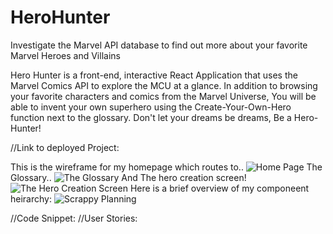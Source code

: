 # HeroHunter
Investigate the Marvel API database to find out more about your favorite Marvel Heroes and Villains

Hero Hunter is a front-end, interactive React Application that uses the Marvel Comics API to explore the MCU at a glance.
In addition to browsing your favorite characters and comics from the Marvel Universe, You will be able to invent your own superhero using the Create-Your-Own-Hero function next to the glossary. Don't let your dreams be dreams, Be a Hero-Hunter!

//Link to deployed Project:

This is the wireframe for my homepage which routes to..
![Home Page](https://i.imgur.com/sUbdoQp.png)
The Glossary..
![The Glossary](https://i.imgur.com/MqQT3R3.png)
And The hero creation screen!
![The Hero Creation Screen](https://i.imgur.com/DJ0H9R2.png)
Here is a brief overview of my componeent heirarchy:
![Scrappy Planning](https://i.imgur.com/J2u6w8T.jpg)

//Code Snippet:
//User Stories:
